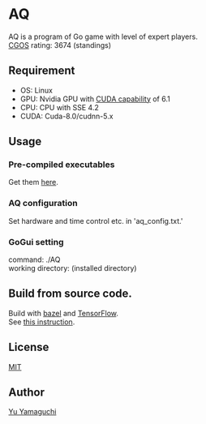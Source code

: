 # AQ

AQ is a program of Go game with level of expert players.  
[CGOS](http://www.yss-aya.com/cgos/19x19/standings.html) rating: 3674 (standings)  

## Requirement
- OS: Linux  
- GPU: Nvidia GPU with [CUDA capability](https://developer.nvidia.com/cuda-gpus) of 6.1  
- CPU: CPU with SSE 4.2  
- CUDA: Cuda-8.0/cudnn-5.x  

## Usage
### Pre-compiled executables
Get them [here](http://github.com/ymgaq/AQ/releases).  

### AQ configuration
Set hardware and time control etc. in 'aq_config.txt.'  

### GoGui setting
command: ./AQ  
working directory: (installed directory)  

## Build from source code.
Build with [bazel](https://bazel.build/) and [TensorFlow](https://www.tensorflow.org/).  
See [this instruction](https://medium.com/jim-fleming/loading-a-tensorflow-graph-with-the-c-api-4caaff88463f).

## License
[MIT](https://github.com/ymgaq/AQ/blob/master/LICENSE.txt)

## Author
[Yu Yamaguchi](https://twitter.com/ymg_aq)

